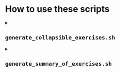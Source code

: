 # How to use these scripts 

<details>
<summary>

## `generate_collapsible_exercises.sh`

</summary>

This script must be placed inside the "Exercises" folder in order to be used and to create a document ("Summary_of_exercises.md") that contains a summary of the exercises.

### How to execute 

1. Afther have placed the script in the folder and opened the terminal inside
2. Make the script executable
   ```sh
     chmod +x generate_collapsible_exercises.sh
   ```
3. Execute the script
    ```sh
      ./generate_collapsible_exercises.sh
    ```
4. You will find the `Summary_of_exercises.md` file created in the same folder

</details>


<details>
<summary>

## `generate_summary_of_exercises.sh`

</summary>

This script must be placed inside the "Exercises" folder in order to be used and to create a document ("Summary_of_exercises.md") that contains a summary of the exercises.

### How to execute 

1. Afther have placed the script in the folder and opened the terminal inside
2. Make the script executable
   ```sh
     chmod +x generate_summary_of_exercises.sh
   ```
3. Execute the script
    ```sh
      ./generate_summary_of_exercises.sh
    ```
4. You will find the `Summary_of_exercises.md` file created in the same folder

</details>
